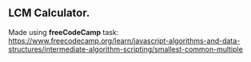 ## LCM Calculator.
Made using **freeCodeCamp** task: https://www.freecodecamp.org/learn/javascript-algorithms-and-data-structures/intermediate-algorithm-scripting/smallest-common-multiple